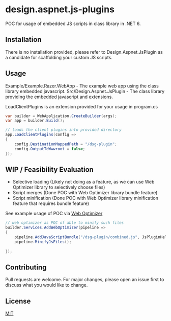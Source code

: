 # design.aspnet.js-plugins
POC for usage of embedded JS scripts in class library in .NET 6.

## Installation

There is no installation provided, please refer to Design.Aspnet.JsPlugin as a candidate for scaffolding your custom JS scripts.

## Usage
Example/Example.Razer.WebApp - The example web app using the class library embedded javascript.
Src/Design.Aspnet.JsPlugin - The class library providing the embedded javascript and extensions.

LoadClientPlugins is an extension provided for your usage in program.cs


```csharp
var builder = WebApplication.CreateBuilder(args);
var app = builder.Build();

// loads the client plugins into provided directory
app.LoadClientPlugins(config =>
{
    config.DestinationMappedPath = "/dsg-plugin";
    config.OutputToWwwroot = false;
});
```

## WIP / Feasibility Evaluation
- Selective loading (Likely not doing as a feature, as we can use Web Optimizer library to selectively choose files)
- Script merges (Done POC with Web Optimizer library bundle feature)
- Script minification (Done POC with Web Optimizer library minification feature that requires bundle feature)

See example usage of POC via [Web Optimizer](https://github.com/ligershark/WebOptimizer)
```csharp
// web optimizer as POC of able to minify such files
builder.Services.AddWebOptimizer(pipeline =>
{
    pipeline.AddJavaScriptBundle("/dsg-plugin/combined.js", JsPluginHelper.GetLibraryPaths()).UseFileProvider(JsPluginHelper.GetProvider()).MinifyJavaScript();
    pipeline.MinifyJsFiles();
    
});
```

## Contributing
Pull requests are welcome. For major changes, please open an issue first to discuss what you would like to change.

## License
[MIT](https://choosealicense.com/licenses/mit/)
